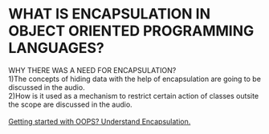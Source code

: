 # WHAT IS ENCAPSULATION IN OBJECT ORIENTED PROGRAMMING LANGUAGES? 
WHY THERE WAS A NEED FOR ENCAPSULATION?<br />
1)The concepts of hiding data with the help of encapsulation are going to be discussed in the audio.<br />
2)How is it used as a mechanism to restrict certain action of classes outsite the scope are discussed in the audio.<br /> <br/>
[Getting started with OOPS? Understand Encapsulation.](https://drive.google.com/file/d/1WmftmYcTooSUnkA6lU3iOG3HfsXiVm0n/view?usp=sharing)
